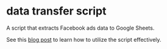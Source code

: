 # data transfer script 

A script that extracts Facebook ads data to Google Sheets.

See this [blog post]() to learn how to utilize the script effectively.




